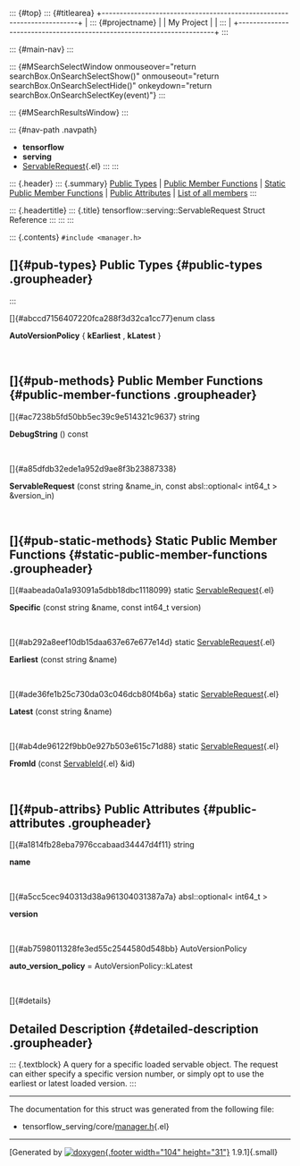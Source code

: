 ::: {#top}
::: {#titlearea}
+-----------------------------------------------------------------------+
| ::: {#projectname}                                                    |
| My Project                                                            |
| :::                                                                   |
+-----------------------------------------------------------------------+
:::

::: {#main-nav}
:::

::: {#MSearchSelectWindow onmouseover="return searchBox.OnSearchSelectShow()" onmouseout="return searchBox.OnSearchSelectHide()" onkeydown="return searchBox.OnSearchSelectKey(event)"}
:::

::: {#MSearchResultsWindow}
:::

::: {#nav-path .navpath}
-   **tensorflow**
-   **serving**
-   [ServableRequest](structtensorflow_1_1serving_1_1ServableRequest.html){.el}
:::
:::

::: {.header}
::: {.summary}
[Public Types](#pub-types) \| [Public Member Functions](#pub-methods) \|
[Static Public Member Functions](#pub-static-methods) \| [Public
Attributes](#pub-attribs) \| [List of all
members](structtensorflow_1_1serving_1_1ServableRequest-members.html)
:::

::: {.headertitle}
::: {.title}
tensorflow::serving::ServableRequest Struct Reference
:::
:::
:::

::: {.contents}
`#include <manager.h>`

[]{#pub-types} Public Types {#public-types .groupheader}
---------------------------
:::

[]{#abccd7156407220fca288f3d32ca1cc77}enum class  

**AutoVersionPolicy** { **kEarliest** , **kLatest** }

 

[]{#pub-methods} Public Member Functions {#public-member-functions .groupheader}
----------------------------------------

[]{#ac7238b5fd50bb5ec39c9e514321c9637} string 

**DebugString** () const

 

[]{#a85dfdb32ede1a952d9ae8f3b23887338}  

**ServableRequest** (const string &name\_in, const absl::optional\<
int64\_t \> &version\_in)

 

[]{#pub-static-methods} Static Public Member Functions {#static-public-member-functions .groupheader}
------------------------------------------------------

[]{#aabeada0a1a93091a5dbb18dbc1118099} static
[ServableRequest](structtensorflow_1_1serving_1_1ServableRequest.html){.el} 

**Specific** (const string &name, const int64\_t version)

 

[]{#ab292a8eef10db15daa637e67e677e14d} static
[ServableRequest](structtensorflow_1_1serving_1_1ServableRequest.html){.el} 

**Earliest** (const string &name)

 

[]{#ade36fe1b25c730da03c046dcb80f4b6a} static
[ServableRequest](structtensorflow_1_1serving_1_1ServableRequest.html){.el} 

**Latest** (const string &name)

 

[]{#ab4de96122f9bb0e927b503e615c71d88} static
[ServableRequest](structtensorflow_1_1serving_1_1ServableRequest.html){.el} 

**FromId** (const
[ServableId](structtensorflow_1_1serving_1_1ServableId.html){.el} &id)

 

[]{#pub-attribs} Public Attributes {#public-attributes .groupheader}
----------------------------------

[]{#a1814fb28eba7976ccabaad34447d4f11} string 

**name**

 

[]{#a5cc5cec940313d38a961304031387a7a} absl::optional\< int64\_t \> 

**version**

 

[]{#ab7598011328fe3ed55c2544580d548bb} AutoVersionPolicy 

**auto\_version\_policy** = AutoVersionPolicy::kLatest

 

[]{#details}

Detailed Description {#detailed-description .groupheader}
--------------------

::: {.textblock}
A query for a specific loaded servable object. The request can either
specify a specific version number, or simply opt to use the earliest or
latest loaded version.
:::

------------------------------------------------------------------------

The documentation for this struct was generated from the following file:

-   tensorflow\_serving/core/[manager.h](manager_8h_source.html){.el}

------------------------------------------------------------------------

[Generated by [![doxygen](doxygen.svg){.footer width="104"
height="31"}](https://www.doxygen.org/index.html) 1.9.1]{.small}
